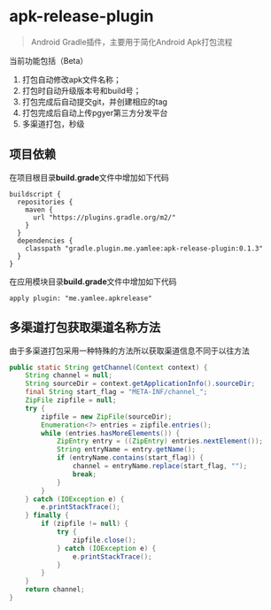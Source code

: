 # apk-release-plugin

> Android Gradle插件，主要用于简化Android Apk打包流程

当前功能包括（Beta）

1. 打包自动修改apk文件名称；
2. 打包时自动升级版本号和build号；
3. 打包完成后自动提交git，并创建相应的tag
4. 打包完成后自动上传pgyer第三方分发平台
5. 多渠道打包，秒级


## 项目依赖

在项目根目录**build.grade**文件中增加如下代码


```
buildscript {
  repositories {
    maven {
      url "https://plugins.gradle.org/m2/"
    }
  }
  dependencies {
    classpath "gradle.plugin.me.yamlee:apk-release-plugin:0.1.3"
  }
}
```

在应用模块目录**build.grade**文件中增加如下代码

```
apply plugin: "me.yamlee.apkrelease"
```

## 多渠道打包获取渠道名称方法

由于多渠道打包采用一种特殊的方法所以获取渠道信息不同于以往方法

```java
public static String getChannel(Context context) {
    String channel = null;
    String sourceDir = context.getApplicationInfo().sourceDir;
    final String start_flag = "META-INF/channel_";
    ZipFile zipfile = null;
    try {
        zipfile = new ZipFile(sourceDir);
        Enumeration<?> entries = zipfile.entries();
        while (entries.hasMoreElements()) {
            ZipEntry entry = ((ZipEntry) entries.nextElement());
            String entryName = entry.getName();
            if (entryName.contains(start_flag)) {
                channel = entryName.replace(start_flag, "");
                break;
            }
        }
    } catch (IOException e) {
        e.printStackTrace();
    } finally {
        if (zipfile != null) {
            try {
                zipfile.close();
            } catch (IOException e) {
                e.printStackTrace();
            }
        }
    }
    return channel;
}
```